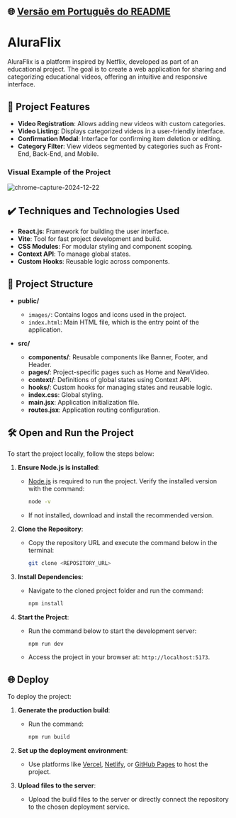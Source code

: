 ## 🌐 [Versão em Português do README](README.md)

# AluraFlix

AluraFlix is a platform inspired by Netflix, developed as part of an educational project. The goal is to create a web application for sharing and categorizing educational videos, offering an intuitive and responsive interface.

## 🔨 Project Features

- **Video Registration**: Allows adding new videos with custom categories.
- **Video Listing**: Displays categorized videos in a user-friendly interface.
- **Confirmation Modal**: Interface for confirming item deletion or editing.
- **Category Filter**: View videos segmented by categories such as Front-End, Back-End, and Mobile.

### Visual Example of the Project

![chrome-capture-2024-12-22](https://github.com/user-attachments/assets/0c5501ab-70e8-4c0e-a559-9b10c6e08eac)

## ✔️ Techniques and Technologies Used

- **React.js**: Framework for building the user interface.
- **Vite**: Tool for fast project development and build.
- **CSS Modules**: For modular styling and component scoping.
- **Context API**: To manage global states.
- **Custom Hooks**: Reusable logic across components.

## 📁 Project Structure

- **public/**
    - `images/`: Contains logos and icons used in the project.
    - `index.html`: Main HTML file, which is the entry point of the application.

- **src/**
    - **components/**: Reusable components like Banner, Footer, and Header.
    - **pages/**: Project-specific pages such as Home and NewVideo.
    - **context/**: Definitions of global states using Context API.
    - **hooks/**: Custom hooks for managing states and reusable logic.
    - **index.css**: Global styling.
    - **main.jsx**: Application initialization file.
    - **routes.jsx**: Application routing configuration.

## 🛠️ Open and Run the Project

To start the project locally, follow the steps below:

1. **Ensure Node.js is installed**:
    - [Node.js](https://nodejs.org/) is required to run the project. Verify the installed version with the command:

      ```bash
      node -v
      ```
    - If not installed, download and install the recommended version.

2. **Clone the Repository**:
    - Copy the repository URL and execute the command below in the terminal:

      ```bash
      git clone <REPOSITORY_URL>
      ```

3. **Install Dependencies**:
    - Navigate to the cloned project folder and run the command:

      ```bash
      npm install
      ```

4. **Start the Project**:
    - Run the command below to start the development server:

      ```bash
      npm run dev
      ```
    - Access the project in your browser at: `http://localhost:5173`.

## 🌐 Deploy

To deploy the project:

1. **Generate the production build**:
    - Run the command:

      ```bash
      npm run build
      ```

2. **Set up the deployment environment**:
    - Use platforms like [Vercel](https://vercel.com/), [Netlify](https://www.netlify.com/), or [GitHub Pages](https://pages.github.com/) to host the project.

3. **Upload files to the server**:
    - Upload the build files to the server or directly connect the repository to the chosen deployment service.
